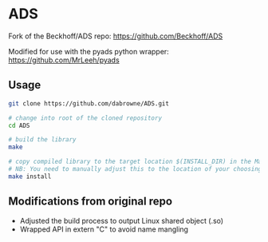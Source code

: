 # ADS
Fork of the Beckhoff/ADS repo: https://github.com/Beckhoff/ADS

Modified for use with the pyads python wrapper: https://github.com/MrLeeh/pyads

## Usage
```bash
git clone https://github.com/dabrowne/ADS.git

# change into root of the cloned repository
cd ADS

# build the library
make

# copy compiled library to the target location $(INSTALL_DIR) in the Makefile
# NB: You need to manually adjust this to the location of your choosing
make install
```

## Modifications from original repo

 - Adjusted the build process to output Linux shared object (.so)
 - Wrapped API in extern "C" to avoid name mangling